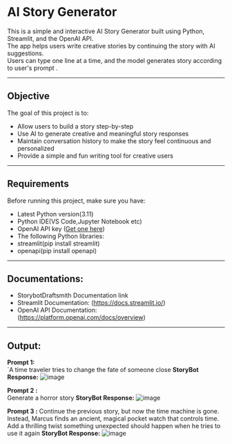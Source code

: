 # AI Story Generator

This is a simple and interactive AI Story Generator built using Python, Streamlit, and the OpenAI API.  
The app helps users write creative stories by continuing the story with AI suggestions.  
Users can type one line at a time, and the model generates story according to user's prompt .

---

## Objective

The goal of this project is to:
- Allow users to build a story step-by-step
- Use AI to generate creative and meaningful story responses
- Maintain conversation history to make the story feel continuous and personalized
- Provide a simple and fun writing tool for creative users

---

## Requirements

Before running this project, make sure you have:

- Latest Python version(3.11)
- Python IDE(VS Code,Jupyter Notebook etc)
- OpenAI API key ([Get one here](https://platform.openai.com/account/api-keys))
- The following Python libraries:
- streamlit(pip install streamlit)
 - openapi(pip install openapi)
  ---
 ## Documentations:

  - StorybotDraftsmith Documentation link
   - Streamlit Documentation: (https://docs.streamlit.io/)
   - OpenAI API Documentation: (https://platform.openai.com/docs/overview)
  ---
  
  ## Output:
  **Prompt 1:**  
`A time traveler tries to change the fate of someone close
 **StoryBot Response:**
 ![image](https://github.com/user-attachments/assets/50f756e1-42b7-4138-876f-b045ab6bb76c)
 
 **Prompt 2 :**  
 Generate a horror story
  **StoryBot Response:**
![image](https://github.com/user-attachments/assets/bb03953e-2311-4725-8f26-dc07390e22ac)


 **Prompt 3 :** 
Continue the previous story, but now the time machine is gone. Instead, Marcus finds an ancient, magical pocket watch that controls time. Add a thrilling twist something unexpected should happen when he tries to use it again
   **StoryBot Response:**
   ![image](https://github.com/user-attachments/assets/3823e6b0-2cb0-48bd-9003-9a311d57318e)

 



 
 

 




